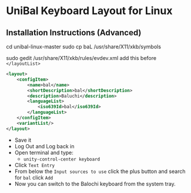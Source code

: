 # UniBal Keyboard Layout for Linux

Installation Instructions (Advanced)
---

cd unibal-linux-master
sudo cp baL /usr/share/X11/xkb/symbols

sudo gedit /usr/share/X11/xkb/rules/evdev.xml
add this before `</layoutList>`

```xml
<layout>
	<configItem>
		<name>bal</name>
		<shortDescription>bal</shortDescription>
		<description>Baluchi</description>
		<languageList>
			<iso639Id>bal</iso639Id>
		</languageList>
	</configItem>
	<variantList/>
</layout>
```

- Save it
- Log Out and Log back in
- Open terminal and type:
    - `unity-control-center keyboard`
- Click `Text Entry`
- From below the `Input sources to use` click the plus button and search for `bal` click `Add`
- Now you can switch to the Balochi keyboard from the system tray. 

